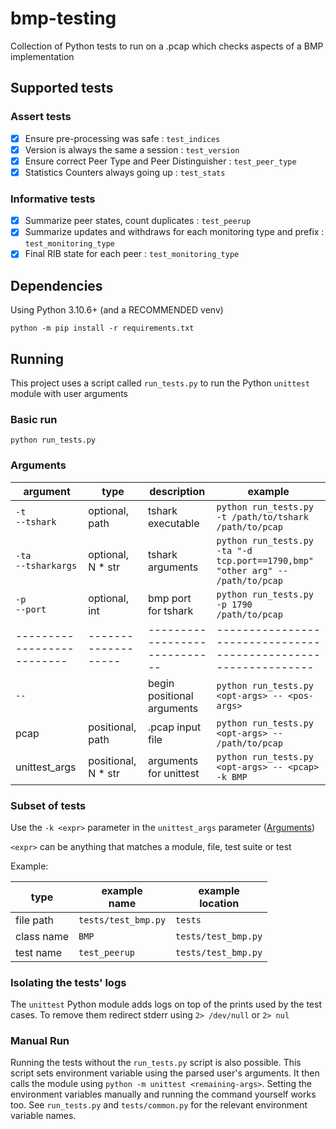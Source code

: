 # bmp-testing

Collection of Python tests to run on a .pcap which checks aspects of a BMP implementation

## Supported tests

### Assert tests

- [x] Ensure pre-processing was safe : `test_indices`
- [x] Version is always the same a session : `test_version`
- [x] Ensure correct Peer Type and Peer Distinguisher : `test_peer_type`
- [x] Statistics Counters always going up : `test_stats`

### Informative tests

- [x] Summarize peer states, count duplicates : `test_peerup`
- [x] Summarize updates and withdraws for each monitoring type and prefix : `test_monitoring_type`
- [x] Final RIB state for each peer : `test_monitoring_type`

## Dependencies

Using Python 3.10.6+ (and a RECOMMENDED venv)

`python -m pip install -r requirements.txt`

## Running

This project uses a script called `run_tests.py`
to run the Python `unittest` module with user arguments

### Basic run

`python run_tests.py`

### Arguments

| argument                   | type                | description                   | example                                                                        |
|----------------------------|---------------------|-------------------------------|--------------------------------------------------------------------------------|
| `-t`<br/>`--tshark`        | optional, path      | tshark executable             | `python run_tests.py -t /path/to/tshark /path/to/pcap`                         |
| `-ta`<br/>`--tsharkargs`   | optional, N * str   | tshark arguments              | `python run_tests.py -ta "-d tcp.port==1790,bmp" "other arg" -- /path/to/pcap` |
| `-p`<br/>`--port`          | optional, int       | bmp port for tshark           | `python run_tests.py -p 1790 /path/to/pcap`                                    |
| -------------------------- | ------------------- | ----------------------------- | ---------------------------------------------------------------                |
| `--`                       |                     | begin positional arguments    | `python run_tests.py <opt-args> -- <pos-args>`                                 |
| pcap                       | positional, path    | .pcap input file              | `python run_tests.py <opt-args> -- /path/to/pcap`                              |
| unittest_args              | positional, N * str | arguments for unittest        | `python run_tests.py <opt-args> -- <pcap> -k BMP`                              |

### Subset of tests

Use the `-k <expr>` parameter in the `unittest_args` parameter ([Arguments](#arguments))

`<expr>` can be anything that matches a module, file, test suite or test

Example:

| type       | example<br/>name    | example<br/>location |
|------------|---------------------|----------------------|
| file path  | `tests/test_bmp.py` | `tests`              |
| class name | `BMP`               | `tests/test_bmp.py`  |
| test name  | `test_peerup`       | `tests/test_bmp.py`  |

### Isolating the tests' logs

The `unittest` Python module adds logs on top of the prints used by the test cases.
To remove them redirect stderr using `2> /dev/null` or `2> nul`

### Manual Run

Running the tests without the `run_tests.py` script is also possible.
This script sets environment variable using the parsed user's arguments.
It then calls the module using `python -m unittest <remaining-args>`.
Setting the environment variables manually and running the command yourself works too.
See `run_tests.py` and `tests/common.py` for the relevant environment variable names. 
